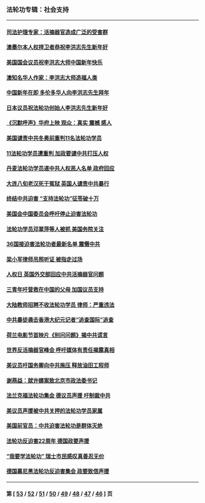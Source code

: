 ### 法轮功专辑：社会支持
---
#### [司法护理专家：活摘器官造成广泛的受害群](../../pages/nf4386/n13570425.md?02250430) 
#### [澳墨尔本人权捍卫者恭祝李洪志先生新年好](../../pages/nf4386/n13556164.md?02250430) 
#### [美国国会议员祝李洪志大师中国新年快乐](../../pages/nf4386/n13554208.md?02250430) 
#### [澳知名华人作家：李洪志大师造福人类](../../pages/nf4386/n13552049.md?02250430) 
#### [中国新年在即 多伦多华人向李洪志先生拜年](../../pages/nf4386/n13531756.md?02250430) 
#### [日本议员祝法轮功创始人李洪志先生新年好](../../pages/nf4386/n13543228.md?02250430) 
#### [《沉默呼声》华府上映 观众：真实 震撼 感人](../../pages/nf4386/n13524739.md?02250430) 
#### [美国谴责中共冬奥前重判11名法轮功学员](../../pages/nf4386/n13521806.md?02250430) 
#### [11法轮功学员遭重判 加政要谴中共打压人权](../../pages/nf4386/n13521294.md?02250430) 
#### [丹麦法轮功学员递中共人权恶人名单 政府回应](../../pages/nf4386/n13497482.md?02250430) 
#### [大连八旬老汉死于冤狱 英国人谴责中共暴行](../../pages/nf4386/n13480118.md?02250430) 
#### [终结中共迫害 “支持法轮功”征签破十万](../../pages/nf4386/n13471084.md?02250430) 
#### [美国会中国委员会呼吁停止迫害法轮功](../../pages/nf4386/n13465411.md?02250430) 
#### [法轮功学员邓翠萍等人被抓 美国务院关注](../../pages/nf4386/n13451524.md?02250430) 
#### [36国接迫害法轮功者最新名单 震慑中共](../../pages/nf4386/n13445909.md?02250430) 
#### [梁小军律师吊照听证 被指走过场](../../pages/nf4386/n13437662.md?02250430) 
#### [人权日 英国外交部回应中共活摘器官问题](../../pages/nf4386/n13430243.md?02250430) 
#### [三青年吁营救在中国的父母 加国议员支持](../../pages/nf4386/n13429744.md?02250430) 
#### [大陆教师招聘不收法轮功学员 律师：严重违法](../../pages/nf4386/n13365839.md?02250430) 
#### [中共暴徒袭击香港大纪元记者“追查国际”追查](../../pages/nf4386/n13343404.md?02250430) 
#### [荷兰电影节首映片《别问问题》揭中共谎言](../../pages/nf4386/n13321179.md?02250430) 
#### [世界反活摘器官峰会 呼吁媒体有责任揭露真相](../../pages/nf4386/n13264475.md?02250430) 
#### [美议员吁国务卿向中共施压 释放油田工程师](../../pages/nf4386/n13233845.md?02250430) 
#### [谢燕益：就许娜案致北京市政法委书记](../../pages/nf4386/n13182701.md?02250430) 
#### [法兰克福法轮功集会 德议员声援 吁制裁中共](../../pages/nf4386/n13175975.md?02250430) 
#### [美议员声援被中共关押的法轮功学员家属](../../pages/nf4386/n13158310.md?02250430) 
#### [美国前官员：中共迫害法轮功是群体灭绝](../../pages/nf4386/n13157750.md?02250430) 
#### [法轮功反迫害22周年 德国政要声援](../../pages/nf4386/n13143632.md?02250430) 
#### [“我要学法轮功” 瑞士市民感叹真善忍无价](../../pages/nf4386/n13129633.md?02250430) 
#### [德国慕尼黑法轮功反迫害集会 政要致信声援](../../pages/nf4386/n13129148.md?02250430) 

---
#### 第 [ [53](./53.md?02250430) / [52](./52.md?02250430) / [51](./51.md?02250430) / [50](./50.md?02250430) / [49](./49.md?02250430) / [48](./48.md?02250430) / [47](./47.md?02250430) / [46](./46.md?02250430) ] 页
